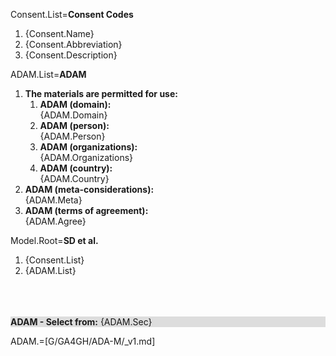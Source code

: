Consent.List=<b>Consent Codes</b><ol><li>{Consent.Name}<li>{Consent.Abbreviation}<li>{Consent.Description}</ol>

ADAM.List=<b>ADAM</b><ol><li><b>The materials are permitted for use:</b><ol><li><b>ADAM (domain):</b><br>{ADAM.Domain}<li><b>ADAM (person):</b><br>{ADAM.Person}<li><b>ADAM (organizations):</b><br>{ADAM.Organizations}<li><b>ADAM (country):</b><br>{ADAM.Country}</ol><li><b>ADAM (meta-considerations):</b><br>{ADAM.Meta}<li><b>ADAM (terms of agreement):</b><br>{ADAM.Agree}</ol>

Model.Root=<b>SD et al.</b><ol><li>{Consent.List}<li>{ADAM.List}</ol><br><br><br><div style="background-color:#DDDDDD"><b>ADAM - Select from:</b> {ADAM.Sec}</ol></div>

ADAM.=[G/GA4GH/ADA-M/_v1.md]